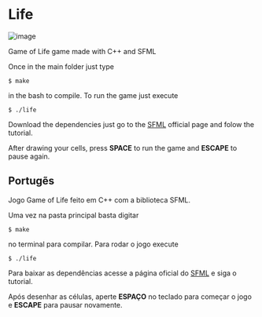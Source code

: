 # Life

![image](imgs/life.gif)

Game of Life game made with C++ and SFML

Once in the main folder just type 
	
	$ make

in the bash to compile. To run the game just execute
	
	$ ./life


Download the dependencies just go to the [SFML](https://www.sfml-dev.org/download.php) official page and folow the tutorial.

After drawing your cells, press **SPACE** to run the game and **ESCAPE** to pause again.

## Portugẽs

Jogo Game of Life feito em C++ com a biblioteca SFML.

Uma vez na pasta principal basta digitar

	$ make

no terminal para compilar. Para rodar o jogo execute

	$ ./life

Para baixar as dependências acesse a página oficial do [SFML](https://www.sfml-dev.org/download.php) e siga o tutorial.

Após desenhar as células, aperte **ESPAÇO** no teclado para começar o jogo e **ESCAPE** para pausar novamente.
